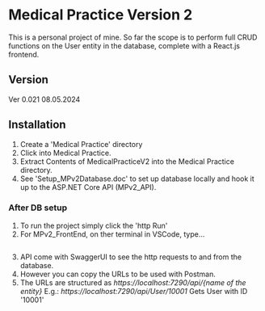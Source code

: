 # Medical Practice Version 2
This is a personal project of mine.
So far the scope is to perform full CRUD functions on the User entity in the database, complete with a React.js frontend.

## Version
Ver 0.021 08.05.2024

## Installation
1. Create a 'Medical Practice' directory
2. Click into Medical Practice.
3. Extract Contents of MedicalPracticeV2 into the Medical Practice directory.
4. See 'Setup_MPv2Database.doc' to set up database locally and hook it up to the ASP.NET Core API (MPv2_API).

### After DB setup
1. To run the project simply click the 'http Run'
2. For MPv2_FrontEnd, on ther terminal in VSCode, type...
    ~~~~npm start~~~~
3. API come with SwaggerUI to see the http requests to and from the database.
4. However you can copy the URLs to be used with Postman.
5. The URLs are structured as
   *https://localhost:7290/api/{name of the entity}*
   E.g.:
     *https://localhost:7290/api/User/10001*
     Gets User with ID '10001'
   
   
